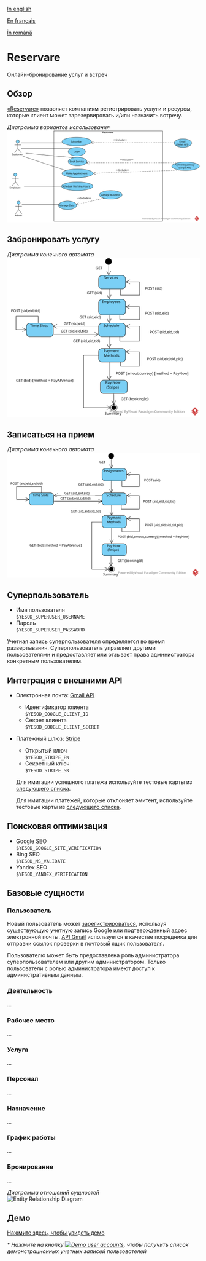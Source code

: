 [In english](https://github.com/ciukstar/reservare/blob/master/README.md)

[En français](https://github.com/ciukstar/reservare/blob/master/README.fr.md)

[În română](https://github.com/ciukstar/reservare/blob/master/README.ro.md)

# Reservare

Онлайн-бронирование услуг и встреч

## Обзор

[«Reservare»](https://reservareru-i4rimw5qwq-de.a.run.app) позволяет компаниям регистрировать услуги и ресурсы, которые клиент может зарезервировать и/или назначить встречу.  

*Диаграмма вариантов использования*  
![Use Case Diagram](static/img/Reservare-UCD.svg)

## Забронировать услугу
*Диаграмма конечного автомата*  
![State Machine Diagram](static/img/Reservare-Book-Service-SMD.svg)

## Записаться на прием
*Диаграмма конечного автомата*  
![State Machine Diagram](static/img/Reservare-Make-Appointment-SMD.svg)

## Суперпользователь
* Имя пользователя  
  ```$YESOD_SUPERUSER_USERNAME```
* Пароль  
  ```$YESOD_SUPERUSER_PASSWORD```
  
Учетная запись суперпользователя определяется во время развертывания. Суперпользователь управляет другими пользователями и предоставляет или отзывает права администратора конкретным пользователям.

## Интеграция с внешними API

* Электронная почта: [Gmail API](https://developers.google.com/gmail/api/guides)

  * Идентификатор клиента  
    ```$YESOD_GOOGLE_CLIENT_ID```
  * Секрет клиента  
    ```$YESOD_GOOGLE_CLIENT_SECRET```

* Платежный шлюз: [Stripe](https://stripe.com/)
  * Открытый ключ  
    ```$YESOD_STRIPE_PK```
  * Секретный ключ  
    ```$YESOD_STRIPE_SK```
    
  Для имитации успешного платежа используйте тестовые карты из [следующего списка](https://stripe.com/docs/testing?testing-method=card-numbers#cards).

  Для имитации платежей, которые отклоняет эмитент, используйте тестовые карты из [следующего списка](https://stripe.com/docs/testing?testing-method=card-numbers#declined-payments).

## Поисковая оптимизация
* Google SEO  
  ```$YESOD_GOOGLE_SITE_VERIFICATION```
* Bing SEO  
  ```$YESOD_MS_VALIDATE```
* Yandex SEO  
  ```$YESOD_YANDEX_VERIFICATION```

## Базовые сущности

### Пользователь
Новый пользователь может [зарегистрироваться](https://reservareru-i4rimw5qwq-de.a.run.app/auth/login), используя существующую учетную запись Google или подтвержденный адрес электронной почты. [API Gmail](https://developers.google.com/gmail/api/guides) используется в качестве посредника для отправки ссылок проверки в почтовый ящик пользователя.

Пользователю может быть предоставлена роль администратора суперпользователем или другим администратором. Только пользователи с ролью администратора имеют доступ к административным данным.

### Деятельность
...

### Рабочее место
...

### Услуга
...

### Персонал
...

### Назначение
...

### График работы
...

### Бронирование
...


*Диаграмма отношений сущностей*  
![Entity Relationship Diagram](static/img/Reservare-ERD.svg)

## Демо

[Нажмите здесь, чтобы увидеть демо](https://reservareru-i4rimw5qwq-de.a.run.app)

_* Нажмите на кнопку [![Demo user accounts](demo/button-demo-accounts.png)](https://reservareru-i4rimw5qwq-de.a.run.app/auth/login), чтобы получить список демонстрационных учетных записей пользователей_

